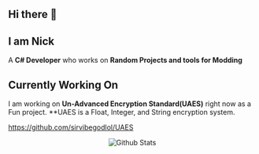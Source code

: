 ## Hi there 👋

## I am Nick

A **C# Developer** who works on **Random Projects and tools for Modding**

## Currently Working On

I am working on **Un-Advanced Encryption Standard(UAES)** right now as a Fun project. **UAES is a Float, Integer, and String encryption system.

https://github.com/sirvibegodlol/UAES

<p align="center">
   <img src="https://github-readme-stats.vercel.app/api?username=sirvibegodlol&count_private=true&show_icons=true&theme=dark" alt="Github Stats"/>
</p>
